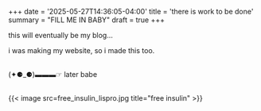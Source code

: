 +++
date = '2025-05-27T14:36:05-04:00'
title = 'there is work to be done'
summary = "FILL ME IN BABY"
draft = true
+++

<!-- when ready: title =  'what kind of care is pumping?' -->

this will eventually be my blog...

i was making my website, so i made this too.

\
(✦⚈_⚈)▬▬▬☞ later babe 

\
{{< image src=free_insulin_lispro.jpg title="free insulin" >}}